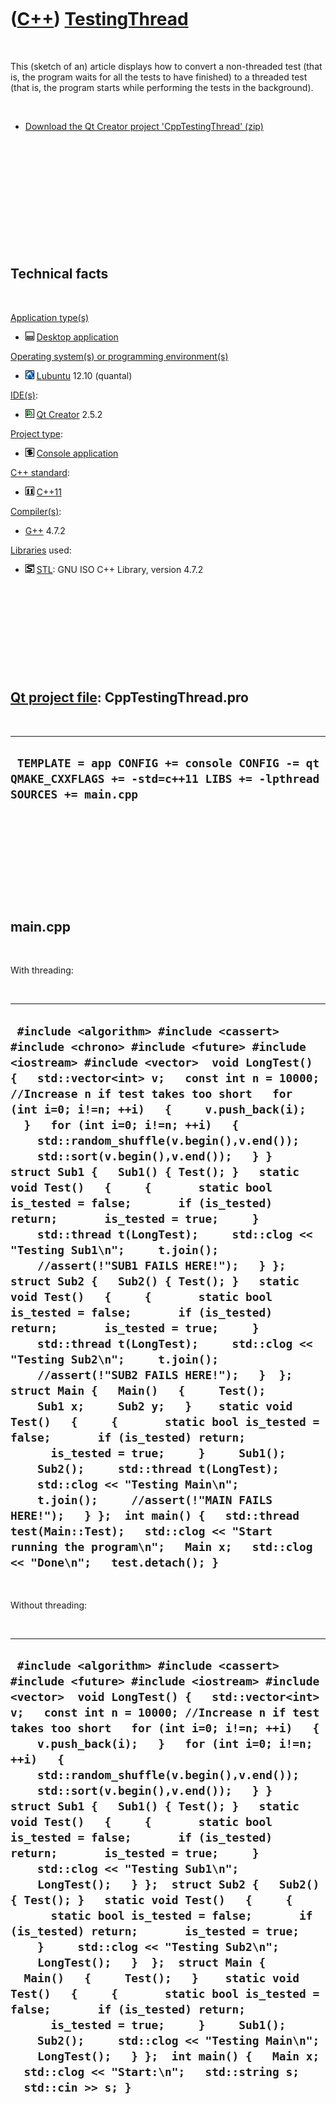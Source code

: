 
 

 

 

 

 

([C++](Cpp.md)) [TestingThread](CppTestingThread.md)
======================================================

 

This (sketch of an) article displays how to convert a non-threaded test
(that is, the program waits for all the tests to have finished) to a
threaded test (that is, the program starts while performing the tests in
the background).

 

-   [Download the Qt Creator project
    'CppTestingThread' (zip)](CppTestingThread.md)

 

 

 

 

 

 

Technical facts
---------------

 

[Application type(s)](CppApplication.md)

-   ![Desktop](PicDesktop.png) [Desktop
    application](CppDesktopApplication.md)

[Operating system(s) or programming environment(s)](CppOs.md)

-   ![Lubuntu](PicLubuntu.png) [Lubuntu](CppLubuntu.md) 12.10 (quantal)

[IDE(s)](CppIde.md):

-   ![Qt Creator](PicQtCreator.png) [Qt Creator](CppQtCreator.md) 2.5.2

[Project type](CppQtProjectType.md):

-   ![console](PicConsole.png) [Console
    application](CppConsoleApplication.md)

[C++ standard](CppStandard.md):

-   ![C++11](PicCpp11.png) [C++11](Cpp11.md)

[Compiler(s)](CppCompiler.md):

-   [G++](CppGpp.md) 4.7.2

[Libraries](CppLibrary.md) used:

-   ![STL](PicStl.png) [STL](CppStl.md): GNU ISO C++ Library, version
    4.7.2

 

 

 

 

 

[Qt project file](CppQtProjectFile.md): CppTestingThread.pro
-------------------------------------------------------------

 

  ---------------------------------------------------------------------------------------------------------------------
  ` TEMPLATE = app CONFIG += console CONFIG -= qt QMAKE_CXXFLAGS += -std=c++11 LIBS += -lpthread SOURCES += main.cpp`
  ---------------------------------------------------------------------------------------------------------------------

 

 

 

 

 

main.cpp
--------

 

With threading:

 

  --------------------------------------------------------------------------------------------------------------------------------------------------------------------------------------------------------------------------------------------------------------------------------------------------------------------------------------------------------------------------------------------------------------------------------------------------------------------------------------------------------------------------------------------------------------------------------------------------------------------------------------------------------------------------------------------------------------------------------------------------------------------------------------------------------------------------------------------------------------------------------------------------------------------------------------------------------------------------------------------------------------------------------------------------------------------------------------------------------------------------------------------------------------------------------------------------------------------------------------------------------------------------------------------------------------------------------------------------------------------------------------------------------------------------------------------------------------------------------------------------
  ` #include <algorithm> #include <cassert> #include <chrono> #include <future> #include <iostream> #include <vector>  void LongTest() {   std::vector<int> v;   const int n = 10000; //Increase n if test takes too short   for (int i=0; i!=n; ++i)   {     v.push_back(i);   }   for (int i=0; i!=n; ++i)   {     std::random_shuffle(v.begin(),v.end());     std::sort(v.begin(),v.end());   } }  struct Sub1 {   Sub1() { Test(); }   static void Test()   {     {       static bool is_tested = false;       if (is_tested) return;       is_tested = true;     }     std::thread t(LongTest);     std::clog << "Testing Sub1\n";     t.join();     //assert(!"SUB1 FAILS HERE!");   } };  struct Sub2 {   Sub2() { Test(); }   static void Test()   {     {       static bool is_tested = false;       if (is_tested) return;       is_tested = true;     }     std::thread t(LongTest);     std::clog << "Testing Sub2\n";     t.join();     //assert(!"SUB2 FAILS HERE!");   }  };  struct Main {   Main()   {     Test();     Sub1 x;     Sub2 y;   }    static void Test()   {     {       static bool is_tested = false;       if (is_tested) return;       is_tested = true;     }     Sub1();     Sub2();     std::thread t(LongTest);     std::clog << "Testing Main\n";     t.join();     //assert(!"MAIN FAILS HERE!");   } };  int main() {   std::thread test(Main::Test);   std::clog << "Start running the program\n";   Main x;   std::clog << "Done\n";   test.detach(); }`
  --------------------------------------------------------------------------------------------------------------------------------------------------------------------------------------------------------------------------------------------------------------------------------------------------------------------------------------------------------------------------------------------------------------------------------------------------------------------------------------------------------------------------------------------------------------------------------------------------------------------------------------------------------------------------------------------------------------------------------------------------------------------------------------------------------------------------------------------------------------------------------------------------------------------------------------------------------------------------------------------------------------------------------------------------------------------------------------------------------------------------------------------------------------------------------------------------------------------------------------------------------------------------------------------------------------------------------------------------------------------------------------------------------------------------------------------------------------------------------------------------

 

Without threading:

 

  ---------------------------------------------------------------------------------------------------------------------------------------------------------------------------------------------------------------------------------------------------------------------------------------------------------------------------------------------------------------------------------------------------------------------------------------------------------------------------------------------------------------------------------------------------------------------------------------------------------------------------------------------------------------------------------------------------------------------------------------------------------------------------------------------------------------------------------------------------------------------------------------------------------------------------------------------------------------------------------------------------------------------------------------------------------------------------------------------------------------------------------------------------------------------------------------------------
  ` #include <algorithm> #include <cassert> #include <future> #include <iostream> #include <vector>  void LongTest() {   std::vector<int> v;   const int n = 10000; //Increase n if test takes too short   for (int i=0; i!=n; ++i)   {     v.push_back(i);   }   for (int i=0; i!=n; ++i)   {     std::random_shuffle(v.begin(),v.end());     std::sort(v.begin(),v.end());   } }  struct Sub1 {   Sub1() { Test(); }   static void Test()   {     {       static bool is_tested = false;       if (is_tested) return;       is_tested = true;     }     std::clog << "Testing Sub1\n";     LongTest();   } };  struct Sub2 {   Sub2() { Test(); }   static void Test()   {     {       static bool is_tested = false;       if (is_tested) return;       is_tested = true;     }     std::clog << "Testing Sub2\n";     LongTest();   }  };  struct Main {   Main()   {     Test();   }    static void Test()   {     {       static bool is_tested = false;       if (is_tested) return;       is_tested = true;     }     Sub1();     Sub2();     std::clog << "Testing Main\n";     LongTest();   } };  int main() {   Main x;   std::clog << "Start:\n";   std::string s;   std::cin >> s; }`
  ---------------------------------------------------------------------------------------------------------------------------------------------------------------------------------------------------------------------------------------------------------------------------------------------------------------------------------------------------------------------------------------------------------------------------------------------------------------------------------------------------------------------------------------------------------------------------------------------------------------------------------------------------------------------------------------------------------------------------------------------------------------------------------------------------------------------------------------------------------------------------------------------------------------------------------------------------------------------------------------------------------------------------------------------------------------------------------------------------------------------------------------------------------------------------------------------------

 

 

 

 

 

 

